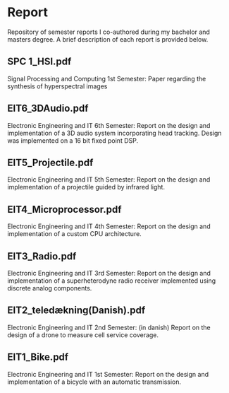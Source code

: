 # Report
Repository of semester reports I co-authored during my bachelor and masters degree. A brief description of each report is provided below.

## SPC 1_HSI.pdf
Signal Processing and Computing 1st Semester: Paper regarding the synthesis of hyperspectral images

## EIT6_3DAudio.pdf
Electronic Engineering and IT 6th Semester: Report on the design and implementation of a 3D audio system incorporating head tracking. Design was implemented on a 16 bit fixed point DSP.

## EIT5_Projectile.pdf
Electronic Engineering and IT 5th Semester: Report on the design and implementation of a projectile guided by infrared light. 

## EIT4_Microprocessor.pdf
Electronic Engineering and IT 4th Semester: Report on the design and implementation of a custom CPU architecture.

## EIT3_Radio.pdf
Electronic Engineering and IT 3rd Semester: Report on the design and implementation of a superheterodyne radio receiver implemented using discrete analog components.

## EIT2_teledækning(Danish).pdf
Electronic Engineering and IT 2nd Semester: (in danish) Report on the design of a drone to measure cell service coverage.

## EIT1_Bike.pdf
Electronic Engineering and IT 1st Semester: Report on the design and implementation of a bicycle with an automatic transmission.
